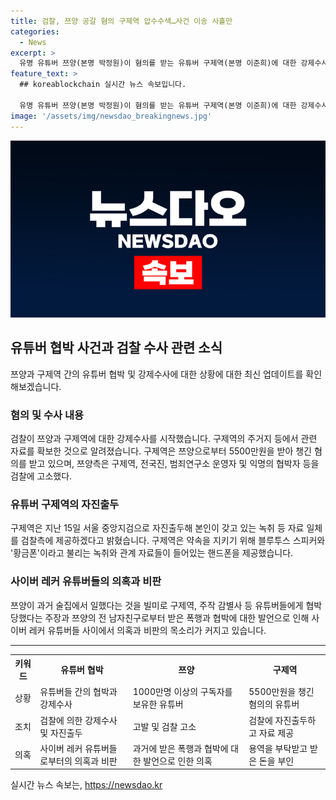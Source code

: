```yaml
---
title: 검찰, 쯔양 공갈 혐의 구제역 압수수색…사건 이송 사흘만
categories:
  - News
excerpt: >
  유명 유튜버 쯔양(본명 박정원)이 혐의를 받는 유튜버 구제역(본명 이준희)에 대한 강제수사가 시작됐다. 구제역은 쯔양의 약점을 이용해 돈을 갈취했다는 혐의를 받고, 검찰은 구제역의 주거지에서 관련 자료를 확보했다. 이에 대한 수사는 쯔양 공갈 사건 수사로 확대되었으며, 사이버 레커 유튜버들 간에 의혹과 비판의 목소리가 높아지고 있다. 각종 혐의와 고소사건이 교차로 진행되는 가운데, 이 사건은 계속해서 관심을 끌고 있다.
feature_text: >
  ## koreablockchain 실시간 뉴스 속보입니다.

  유명 유튜버 쯔양(본명 박정원)이 혐의를 받는 유튜버 구제역(본명 이준희)에 대한 강제수사가 시작됐다. 구제역은 쯔양의 약점을 이용해 돈을 갈취했다는 혐의를 받고, 검찰은 구제역의 주거지에서 관련 자료를 확보했다. 이에 대한 수사는 쯔양 공갈 사건 수사로 확대되었으며, 사이버 레커 유튜버들 간에 의혹과 비판의 목소리가 높아지고 있다. 각종 혐의와 고소사건이 교차로 진행되는 가운데, 이 사건은 계속해서 관심을 끌고 있다.
image: '/assets/img/newsdao_breakingnews.jpg'
---
```


<p><img src="/assets/img/newsdao_breakingnews.jpg" alt="koreablockchain 속보" /></p>

<h2 data-ke-size="size26">유튜버 협박 사건과 검찰 수사 관련 소식</h2>

<p data-ke-size="size16">쯔양과 구제역 간의 유튜버 협박 및 강제수사에 대한 상황에 대한 최신 업데이트를 확인해보겠습니다.</p>

<h3>혐의 및 수사 내용</h3>

<p data-ke-size="size16">검찰이 쯔양과 구제역에 대한 강제수사를 시작했습니다. 구제역의 주거지 등에서 관련 자료를 확보한 것으로 알려졌습니다. 구제역은 쯔양으로부터 5500만원을 받아 챙긴 혐의를 받고 있으며, 쯔양측은 구제역, 전국진, 범죄연구소 운영자 및 익명의 협박자 등을 검찰에 고소했다.</p>

<h3>유튜버 구제역의 자진출두</h3>

<p data-ke-size="size16">구제역은 지난 15일 서울 중앙지검으로 자진출두해 본인이 갖고 있는 녹취 등 자료 일체를 검찰측에 제공하겠다고 밝혔습니다. 구제역은 약속을 지키기 위해 블루투스 스피커와 '황금폰'이라고 불리는 녹취와 관계 자료들이 들어있는 핸드폰을 제공했습니다.</p>

<h3>사이버 레커 유튜버들의 의혹과 비판</h3>

<p data-ke-size="size16">쯔양이 과거 술집에서 일했다는 것을 빌미로 구제역, 주작 감별사 등 유튜버들에게 협박당했다는 주장과 쯔양의 전 남자친구로부터 받은 폭행과 협박에 대한 발언으로 인해 사이버 레커 유튜버들 사이에서 의혹과 비판의 목소리가 커지고 있습니다.</p>

<hr>

<table>
  <tr>
    <th>키워드</th>
    <th>유튜버 협박</th>
    <th>쯔양</th>
    <th>구제역</th>
  </tr>
  <tr>
    <td>상황</td>
    <td>유튜버들 간의 협박과 강제수사</td>
    <td>1000만명 이상의 구독자를 보유한 유튜버</td>
    <td>5500만원을 챙긴 혐의의 유튜버</td>
  </tr>
  <tr>
    <td>조치</td>
    <td>검찰에 의한 강제수사 및 자진출두</td>
    <td>고발 및 검찰 고소</td>
    <td>검찰에 자진출두하고 자료 제공</td>
  </tr>
  <tr>
    <td>의혹</td>
    <td>사이버 레커 유튜버들로부터의 의혹과 비판</td>
    <td>과거에 받은 폭행과 협박에 대한 발언으로 인한 의혹</td>
    <td>용역을 부탁받고 받은 돈을 부인</td>
  </tr>
</table>
실시간 뉴스 속보는, <a href="https://newsdao.kr" rel="dofollow">https://newsdao.kr</a>



